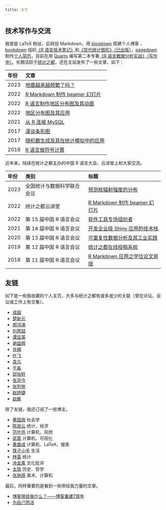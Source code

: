 ```yaml
---
title: 关于
---
```


## 技术写作与交流

我曾是 <span class="latex">L<span>a</span>T<span>e</span>X</span> 粉丝，后转投 Markdown，用 [blogdown](https://github.com/rstudio/blogdown) 搭建个人博客 ，[bookdown](https://github.com/rstudio/bookdown) 组织[《R 语言技术笔记》](https://github.com/XiangyunHuang/notesdown)和[《现代统计图形》（已出版）](https://github.com/XiangyunHuang/msg)，[pagedown](https://github.com/rstudio/pagedown) 制作[个人简历](/vitae/2025-hxy-cv.pdf)，目前在用 [Quarto](https://quarto.org/) 编写第二本专著[《R 语言数据分析实战》（写作中）](https://github.com/XiangyunHuang/data-analysis-in-action)。长期活跃于[统计之都](https://cosx.org/)，还在主站发布了一些文章，如下：

| 年份 | 文章                                                                                   |
|:---------|:------------------------------------------------------|
| 2023 | [地震越来越频繁了吗？](https://cosx.org/2023/02/earthquake/)                           |
| 2022 | [R Markdown 制作 beamer 幻灯片](https://cosx.org/2022/08/beamer-not-down/)             |
| 2022 | [R 语言制作地区分布图及其动画](https://cosx.org/2022/07/choropleth-map-animation/)     |
| 2022 | [地区分布图及其应用](https://cosx.org/2022/05/choropleth-map/)                         |
| 2021 | [从 R 连接 MySQL](https://cosx.org/2020/06/connect-mysql-from-r/)                      |
| 2017 | [漫谈条形图](https://cosx.org/2017/10/discussion-about-bar-graph/)                     |
| 2017 | [随机数生成及其在统计模拟中的应用](https://cosx.org/2017/05/random-number-generation/) |
| 2016 | [R 语言做符号计算](https://cosx.org/2016/07/r-symbol-calculate)                        |

近年来，陆续在统计之都主办的中国 R 语言大会、云讲堂上和大家交流。

| 年份 | 类别                       | 标题                                                                                       |
|:----------|:------------------------|:--------------------------------|
| 2023 | 全国统计与数据科学联合会议 | [预测核辐射强度的分布](/slide/2023/rongelap-prediction.html#/title-slide)                  |
| 2022 | 统计之都云讲堂             | [R Markdown 制作 beamer 幻灯片](https://www.bilibili.com/video/BV1GP411j7pJ/)              |
| 2022 | 第 15 届中国 R 语言会议    | [软件工具专场组织者](https://space.bilibili.com/22035559/channel/collectiondetail?sid=871909)                                                                         |
| 2021 | 第 14 届中国 R 语言会议    | [开发企业级 Shiny 应用的技术栈](https://www.bilibili.com/video/BV1FY411s7iv/)              |
| 2020 | 第 13 届中国 R 语言会议    | [可重复性数据分析及其工业实践](https://www.bilibili.com/video/BV1Vp4y1B7N1/)               |
| 2019 | 第 12 届中国 R 语言会议    | [统计之都在线投稿系统](/slide/2019/chinar12th-cos-blogdown.html) |
| 2018 | 第 11 届中国 R 语言会议    | [R Markdown 应用之学位论文排版](/slide/2018/chinar11th.pdf)      |

## 友链

如下是一些我收藏的个人主页，大多与统计之都有或多或少的关联（曾在论坛、会议或工作上有交集）。

-   [成超](https://fenguoerbian.netlify.app/)
-   [楚新元](https://cxy.rbind.io/)
-   [郝鸿涛](https://hongtaoh.com/) 
-   [刘思喆](https://bjt.name/) 
-   [谭显英](https://shrektan.com/) 
-   [谢益辉](https://yihui.org/)
-   [肖楠](https://nanx.me/) 
-   [叶飞](https://blog.yfei.page/) 
-   [袁凡](https://yuanfan.rbind.io/)
-   [于淼](https://yufree.cn/)
-   [邱怡轩](https://statr.me/) 
-   [张沥今](https://lijinzhang.com/) 
-   [张列弛](https://www.liechi.org/) 
-   [赵妤婕](https://sites.google.com/view/yujie-zhao) 
-   [赵鹏](https://connect.xjtlu.edu.cn/user/pengzhao/zhcn)

除了友链，我还订阅了一些博主。

-   [黄国政](https://guozheng.rbind.io/) 社会学
-   [陈丽云](https://www.loyhome.com/) 统计，经济
-   [范叶亮](https://leovan.me/) 计算机，风控
-   [高策](https://gaocegege.com/Blog/) 计算机、可视化
-   [黄晨成](https://liam.page/) 计算机、LaTeX，搜索
-   [筷子小手](https://www.macin.org/) 生活
-   [林荟](https://linhui.org/) 统计
-   [冷金乘](https://stephenleng.com/) 文化批评
-   [太隐](https://wangyurui.com/) 历史、哲学
-   [张驰原](https://pluskid.org/) 美术、计算机

最后，同样重要的是看到一些带给我力量的文章。

- [博客带给我什么？——博客重建7周年](https://lhcy.org/archives/196.html)
- [为自己而活](https://cyrusyip.org/zh-cn/posts/2021/02/18/live-for-myself/)

<!--
近些年，因为统计之都和网上冲浪认识了一些人，也有一些人想去认识。不时去逛逛他（她）们的主页，会发现有意思的地方。（按姓氏拼音排序）

-   [陈诗](https://www.macin.org/) 生活
-   [邓东升](https://ddswhu.me/) LaTeX
-   [付永超](https://s0521.github.io/) R 语言、生物
-   [古杰娜](https://www.jienamclellan.com/) Shiny
-   [Jin Li](https://jinli.link/) Julia
-   [任坤](https://renkun.me/) R 语言、对冲基金
-   [苏玮](https://swsoyee.vercel.app/) 前端
-   [吴诗涛](https://shitao.netlify.app/) R 语言
-   [夏骁凯](https://xiaokai.me/) 心理学、医生
-   [叶寻](https://cyrusyip.org/en/) Linux
-   [颜林林](https://yanlinlin.cn/) 生物
-   [张铜川](https://tc.rbind.io/) R 语言、生物
-   [张丹](http://fens.me/) R 语言
-->
